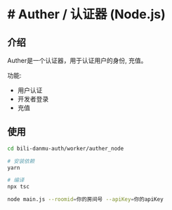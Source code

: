 # # Auther / 认证器 (Node.js)
## 介绍
Auther是一个认证器，用于认证用户的身份, 充值。

功能:
- 用户认证
- 开发者登录
- 充值

## 使用
```bash
cd bili-danmu-auth/worker/auther_node

# 安装依赖
yarn

# 编译
npx tsc

node main.js --roomid=你的房间号 --apiKey=你的apiKey
```